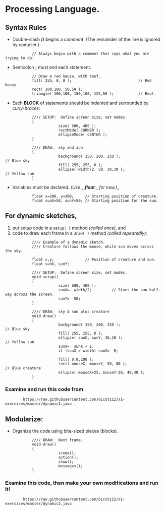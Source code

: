 #           Processing Language.

## Syntax Rules

* Double-slash __//__ begins a *comment*.  (The remainder of the line is ignored by compiler.)

````
            // Always begin with a comment that says what you are trying to do!
````
* Semicolon __;__ must end each statement.

````
            // Draw a red house, with roof.
            fill( 255, 0, 0 );                              // Red house
            rect( 100,100, 50,50 );
            triangle( 100,100, 150,100, 125,50 );           // Roof.
````            
* Each __BLOCK__ of statements should be indented and surrounded by *curly-braces*:

````
            //// SETUP:  Define screen size, set modes.
            {
                        size( 600, 400 );
                        rectMode( CORNER );
                        ellipseMode( CENTER );
            }

            //// DRAW:  sky and sun
            {
                        background( 150, 200, 250 );                    // Blue sky
                        fill( 255, 255, 0 );
                        ellipse( width/2, 50, 30,30 );                  // Yellow sun
            }
````

* Variables must be declared.  _(Use _ __float__ _ for now.)__

````
            float x=200, y=300;     // Starting position of creature.
            float sunX=50, sunY=50; // Starting position for the sun.
````            

## For dynamic sketches,
  1. put setup code in a ````setup( )```` method _(called once)_, and
  2. code to draw each frame in a ````draw( )```` method _(called repeatedly)_:

````
            //// Example of a dynamic sketch.
            //// Creature follows the mouse, while sun moves across the sky.

            float x,y;              // Position of creature and sun.
            float sunX, sunY;
            
            //// SETUP:  Define screen size, set modes.
            void setup()
            {
                        size( 600, 400 );
                        sunX=  width/2;         // Start the sun half-way across the screen.
                        sunY=  50;
            }

            //// DRAW:  sky & sun plus creature
            void draw()
            {
                        background( 150, 200, 250 );                    // Blue sky
                        fill( 255, 255, 0 );
                        ellipse( sunX, sunY, 30,30 );                   // Yellow sun
                        sunX=  sunX + 1;
                        if (sunX > width) sunX=  0;

                        fill( 0,0,200 );
                        rect( mouseX, mouseY, 50, 80 );                 // Blue creature
                        ellipse( mouseX+25, mouseY-20, 40,40 );
            }
````

### Examine and run this code from  
            https://raw.githubusercontent.com/61cst112/x1-exercises/master/dynamic1.java .

## Modularize:  
* Organize the code using bite-sized pieces (blocks).

````
            //// DRAW:  Next frame.
            void draw()
            {
                        scene();
                        action();
                        show();
                        messages();
            }
````
### Examine this code, then make your own modifications and run it!
            https://raw.githubusercontent.com/61cst112/x1-exercises/master/dynamic2.java 

